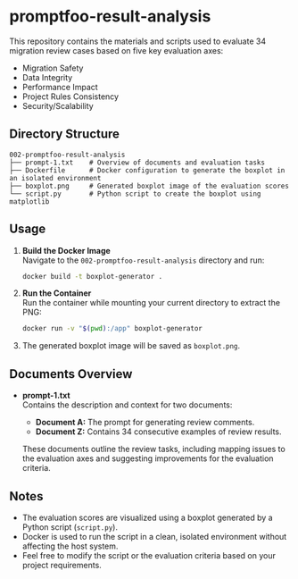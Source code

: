# promptfoo-result-analysis

This repository contains the materials and scripts used to evaluate 34 migration review cases based on five key evaluation axes:

- Migration Safety
- Data Integrity
- Performance Impact
- Project Rules Consistency
- Security/Scalability

## Directory Structure

```
002-promptfoo-result-analysis
├── prompt-1.txt    # Overview of documents and evaluation tasks
├── Dockerfile      # Docker configuration to generate the boxplot in an isolated environment
├── boxplot.png     # Generated boxplot image of the evaluation scores
└── script.py       # Python script to create the boxplot using matplotlib
```

## Usage

1. **Build the Docker Image**  
   Navigate to the `002-promptfoo-result-analysis` directory and run:  
   ```bash
   docker build -t boxplot-generator .
   ```

2. **Run the Container**  
   Run the container while mounting your current directory to extract the PNG:
   ```bash
   docker run -v "$(pwd):/app" boxplot-generator
   ```

3. The generated boxplot image will be saved as `boxplot.png`.

## Documents Overview

- **prompt-1.txt**  
  Contains the description and context for two documents:
  - **Document A:** The prompt for generating review comments.
  - **Document Z:** Contains 34 consecutive examples of review results.
  
  These documents outline the review tasks, including mapping issues to the evaluation axes and suggesting improvements for the evaluation criteria.

## Notes

- The evaluation scores are visualized using a boxplot generated by a Python script (`script.py`).
- Docker is used to run the script in a clean, isolated environment without affecting the host system.
- Feel free to modify the script or the evaluation criteria based on your project requirements.
